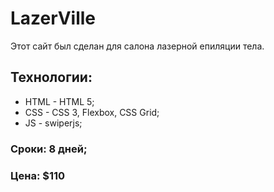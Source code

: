 # LazerVille
Этот сайт был сделан для салона лазерной епиляции тела. 
## Технологии: 
* HTML - HTML 5; 
* CSS - CSS 3, Flexbox, CSS Grid; 
* JS - swiperjs; 
### Сроки: 8 дней; 
### Цена: $110
